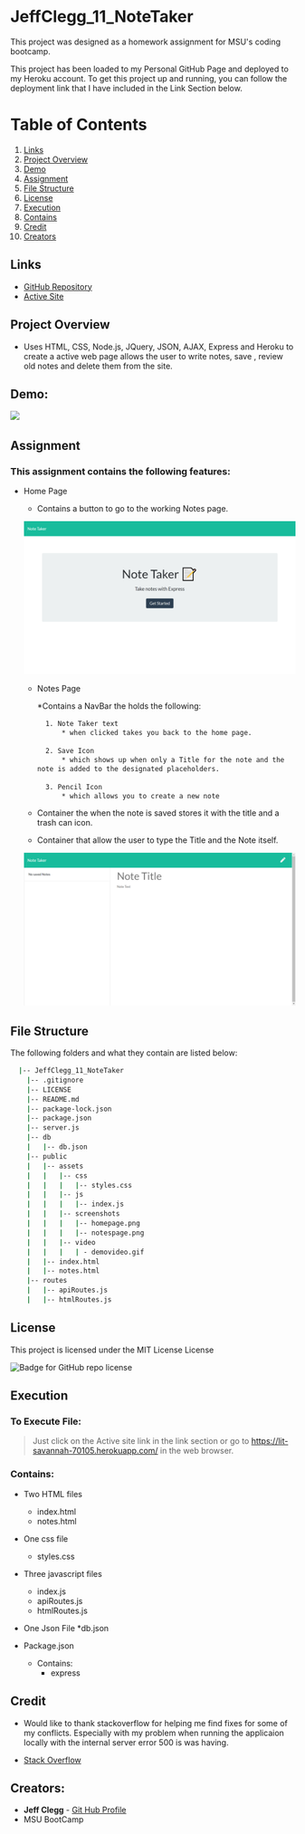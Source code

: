 # JeffClegg_11_NoteTaker
This project was designed as a homework assignment for MSU's coding bootcamp. 

This project has been loaded to my Personal GitHub Page and deployed to my Heroku account. To get this project up and running, you can follow the deployment link that I have included in the Link Section below.

# Table of Contents
1. [Links](#Links)
2. [Project Overview](#projectoverview)
3. [Demo](#demo)
4. [Assignment](#assignment)
5. [File Structure](#filestructure)
6. [License](#license)
7. [Execution](Execution)
8. [Contains](#contains)
9. [Credit](#credit)
10. [Creators](#creators)

## Links

* [GitHub Repository](https://github.com/JC72/JeffClegg_11_NoteTaker)
* [Active Site](https://lit-savannah-70105.herokuapp.com/)

## Project Overview <a name="projectoverview"></a>
* Uses HTML, CSS, Node.js, JQuery, JSON, AJAX, Express and Heroku to create a active web page allows the user to write notes, save , review old notes and delete them from the site.

## Demo:

![](https://github.com/JC72/JeffClegg_11_NoteTaker/blob/main/public/assets/video/demovideo.gif)

## Assignment
### This assignment contains the following features:

* Home Page
    * Contains a button to go to the working Notes page.

    ![Home Page](https://github.com/JC72/JeffClegg_11_NoteTaker/blob/main/public/assets/screenshots/homepage.png)


    * Notes Page

        *Contains a NavBar the holds the following:

            1. Note Taker text
                * when clicked takes you back to the home page.

            2. Save Icon
                * which shows up when only a Title for the note and the note is added to the designated placeholders.

            3. Pencil Icon 
                * which allows you to create a new note
    
    * Container the when the note is saved stores it with the title and a trash can icon.

    * Container that allow the user to type the Title and the Note itself.

    ![Note Page](https://github.com/JC72/JeffClegg_11_NoteTaker/blob/main/public/assets/screenshots/notespage.png)

## File Structure <a name="filestructure"></a>

The following folders and what they contain are listed below:

```bash
  |-- JeffClegg_11_NoteTaker
    |-- .gitignore
    |-- LICENSE
    |-- README.md
    |-- package-lock.json
    |-- package.json
    |-- server.js
    |-- db
    |   |-- db.json
    |-- public
    |   |-- assets
    |   |   |-- css
    |   |   |   |-- styles.css
    |   |   |-- js
    |   |   |   |-- index.js
    |   |   |-- screenshots
    |   |   |   |-- homepage.png
    |   |   |   |-- notespage.png
    |   |   |-- video
    |   |   |   | - demovideo.gif
    |   |-- index.html
    |   |-- notes.html
    |-- routes
    |   |-- apiRoutes.js
    |   |-- htmlRoutes.js
```

## License

This project is licensed under the MIT License License

![Badge for GitHub repo license](https://img.shields.io/github/license/JC72/JeffClegg_11_NoteTaker?style=flat&logo=appveyor)

## Execution
### To Execute File:
> Just click on the Active site link in the link section or go to
https://lit-savannah-70105.herokuapp.com/ in the web browser.

### Contains:

* Two HTML files
    * index.html
    * notes.html

* One css file
    * styles.css

* Three javascript files
    * index.js 
    * apiRoutes.js
    * htmlRoutes.js

* One Json File
    *db.json
        
* Package.json
    * Contains:
        * express


## Credit

* Would like to thank stackoverflow for helping me find fixes for some of my conflicts.  Especially with my problem when running the applicaion locally with the internal server error 500 is was having.

* [Stack Overflow](https://stackoverflow.com/)

## Creators:

* **Jeff Clegg** - [Git Hub Profile](https://github.com/JC72)
* MSU BootCamp